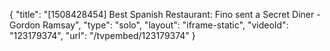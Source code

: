 {
    "title": "[1508428454] Best Spanish Restaurant: Fino sent a Secret Diner - Gordon Ramsay",
    "type": "solo",
    "layout": "iframe-static",
    "videoId": "123179374",
    "url": "\/tvpembed\/123179374"
}